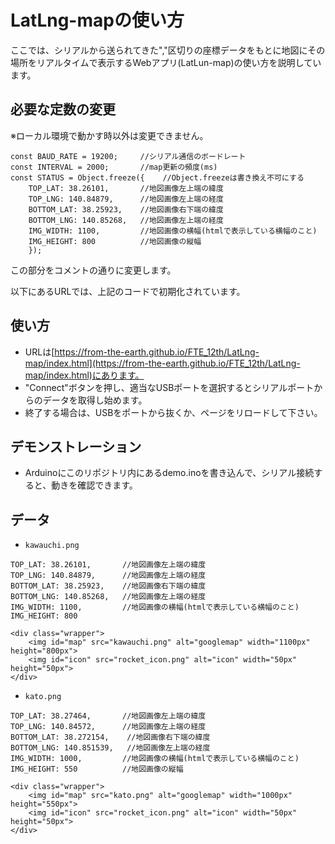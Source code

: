 # LatLng-mapの使い方
ここでは、シリアルから送られてきた","区切りの座標データをもとに地図にその場所をリアルタイムで表示するWebアプリ(LatLun-map)の使い方を説明しています。
## 必要な定数の変更
※ローカル環境で動かす時以外は変更できません。
```
const BAUD_RATE = 19200;     //シリアル通信のボードレート
const INTERVAL = 2000;       //map更新の頻度(ms)
const STATUS = Object.freeze({    //Object.freezeは書き換え不可にする
    TOP_LAT: 38.26101,       //地図画像左上端の緯度
    TOP_LNG: 140.84879,      //地図画像左上端の経度
    BOTTOM_LAT: 38.25923,    //地図画像右下端の緯度
    BOTTOM_LNG: 140.85268,   //地図画像左上端の経度
    IMG_WIDTH: 1100,         //地図画像の横幅(htmlで表示している横幅のこと)
    IMG_HEIGHT: 800          //地図画像の縦幅
    });
```
この部分をコメントの通りに変更します。
  
以下にあるURLでは、上記のコードで初期化されています。
## 使い方
* URLは[https://from-the-earth.github.io/FTE_12th/LatLng-map/index.html](https://from-the-earth.github.io/FTE_12th/LatLng-map/index.html)にあります。
* "Connect"ボタンを押し、適当なUSBポートを選択するとシリアルポートからのデータを取得し始めます。
* 終了する場合は、USBをポートから抜くか、ページをリロードして下さい。
## デモンストレーション
* Arduinoにこのリポジトリ内にあるdemo.inoを書き込んで、シリアル接続すると、動きを確認できます。

## データ
* `kawauchi.png`
```
TOP_LAT: 38.26101,       //地図画像左上端の緯度
TOP_LNG: 140.84879,      //地図画像左上端の経度
BOTTOM_LAT: 38.25923,    //地図画像右下端の緯度
BOTTOM_LNG: 140.85268,   //地図画像左上端の経度
IMG_WIDTH: 1100,         //地図画像の横幅(htmlで表示している横幅のこと)
IMG_HEIGHT: 800
```
```
<div class="wrapper">
    <img id="map" src="kawauchi.png" alt="googlemap" width="1100px" height="800px">
    <img id="icon" src="rocket_icon.png" alt="icon" width="50px" height="50px">
</div>
```
* `kato.png`
```
TOP_LAT: 38.27464,       //地図画像左上端の緯度
TOP_LNG: 140.84572,      //地図画像左上端の経度
BOTTOM_LAT: 38.272154,    //地図画像右下端の緯度
BOTTOM_LNG: 140.851539,   //地図画像左上端の経度
IMG_WIDTH: 1000,         //地図画像の横幅(htmlで表示している横幅のこと)
IMG_HEIGHT: 550          //地図画像の縦幅
```
```
<div class="wrapper">
    <img id="map" src="kato.png" alt="googlemap" width="1000px" height="550px">
    <img id="icon" src="rocket_icon.png" alt="icon" width="50px" height="50px">
</div>
```
